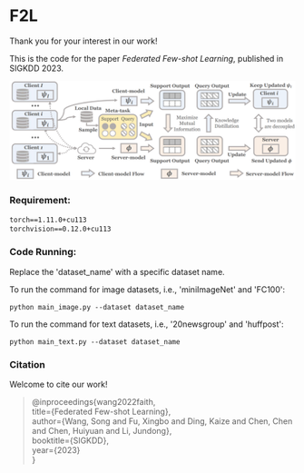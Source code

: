 # F2L
Thank you for your interest in our work! </br>

This is the code for the paper *Federated Few-shot Learning*, published in SIGKDD 2023.  
  
![Alt text](./model_fed.png)

### Requirement:
```
torch==1.11.0+cu113
torchvision==0.12.0+cu113  
```


### Code Running:

Replace the 'dataset_name' with a specific dataset name. 

To run the command for image datasets, i.e., 'miniImageNet' and 'FC100':  
```
python main_image.py --dataset dataset_name
```

To run the command for text datasets, i.e., '20newsgroup' and 'huffpost':  
```
python main_text.py --dataset dataset_name
```

### Citation
Welcome to cite our work! </br>

> @inproceedings{wang2022faith,  
  title={Federated Few-shot Learning},  
  author={Wang, Song and Fu, Xingbo and Ding, Kaize and Chen, Chen and Chen, Huiyuan and Li, Jundong},  
  booktitle={SIGKDD},  
  year={2023}  
}

